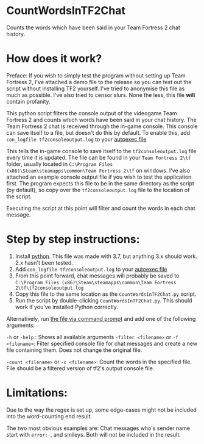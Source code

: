 # CountWordsInTF2Chat
Counts the words which have been said in your Team Fortress 2 chat history.

# How does it work?
Preface: If you wish to simply test the program without setting up Team Fortress 2, I've attached a demo file to the release so you can test out the script without installing TF2 yourself. I've tried to anonymise this file as much as possible. I've also tried to censor slurs. None the less, this file **will** contain profanity.

This python script filters the console output of the videogame Team Fortress 2 and counts which words have been said in your chat history.
The Team Fortress 2 chat is received through the in-game console. This console can save itself to a file, but doesn't do this by default.
To enable this, add `con_logfile tf2consoleoutput.log` to your [autoexec file](https://www.youtube.com/watch?v=1aT7kFj7ZGI)

This tells the in-game console to save itself to the `tf2consoleoutput.log` file every time it is updated. The file can be found in your `Team Fortress 2\tf` folder, usually located in `C:\Program Files (x86)\Steam\steamapps\common\Team Fortress 2\tf` on windows.
I've also attached an example console output file if you wish to test the application first.
The program expects this file to be in the same directory as the script (by default), so copy over the `tf2consoleoutput.log` file to the location of the script.

Executing the script at this point will filter and count the words in each chat message.

# Step by step instructions:
1. Install [python](https://www.python.org/downloads/). This file was made with 3.7, but anything 3.x should work. 2.x hasn't been tested.
2. Add `con_logfile tf2consoleoutput.log` to your [autoexec file](https://www.youtube.com/watch?v=1aT7kFj7ZGI)
3. From this point forward, chat messages will probably be saved to `C:\Program Files (x86)\Steam\steamapps\common\Team Fortress 2\tf\tf2consoleoutput.log`  
4. Copy this file to the same location as the `CountWordsInTF2Chat.py` script.
5. Run the script by double-clicking `CountWordsInTF2Chat.py`. This should work if you've installed Python correctly.

Alternatively, run [the file via command prompt](https://www.wikihow.com/Use-Windows-Command-Prompt-to-Run-a-Python-File) and add one of the following arguments:

`-h` or `-help` : Shows all available arguments
`-filter <filename>` or `-f <filename>`: Filter specified console file for chat messages and create a new file containing them. Does not change the original file.

`-count <filename>` or `-c <filename>`: Count the words in the specified file. File should be a filtered version of tf2\'s output console file.


# Limitations:
Due to the way the regex is set up, some edge-cases might not be included into the word-counting end result.

The two most obvious examples are: Chat messages who's sender name start with `error: `, and smileys. Both will not be included in the result.
